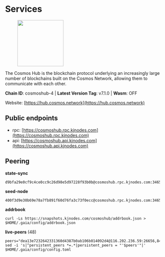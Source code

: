 # Services

<figure><img src="https://raw.githubusercontent.com/kj89/testnet_manuals/main/pingpub/logos/cosmoshub.png" width="150" alt=""><figcaption></figcaption></figure>

The Cosmos Hub is the blockchain protocol underlying an  increasingly large number of blockchains built on the  Cosmos Network, allowing them to communicate with each other.

**Chain ID**: cosmoshub-4 | **Latest Version Tag**: v7.1.0 | **Wasm**: OFF

Website: [https://hub.cosmos.network](https://hub.cosmos.network)


## Public endpoints

* rpc: [https://cosmoshub.rpc.kjnodes.com](https://cosmoshub.rpc.kjnodes.com)
* api: [https://cosmoshub.api.kjnodes.com](https://cosmoshub.api.kjnodes.com)

## Peering

**state-sync**

```
d9bfa29e0cf9c4ce0cc9c26d98e5d97228f93b0b@cosmoshub.rpc.kjnodes.com:34656
```

**seed-node**

```
400f3d9e30b69e78a7fb891f60d76fa3c73f0ecc@cosmoshub.rpc.kjnodes.com:34659
```

**addrbook**
```
curl -Ls https://snapshots.kjnodes.com/cosmoshub/addrbook.json > $HOME/.gaia/config/addrbook.json
```

**live-peers** (48)
```
peers="dea13e7232642331360d4387b0ab106b014092d4@116.202.236.59:26656,84cc83cd09a974a234a3fdb5bb4fd46fd856f8ec@142.132.135.239:26656,3da88430414ec9084c8983fe4d462cce655ff1f3@51.222.245.114:26656,cd7af8aaa29bca12c575dedb77a4a1efe019e661@54.77.214.250:26656,d9bfa29e0cf9c4ce0cc9c26d98e5d97228f93b0b@65.109.88.38:34656,2633bc088bcf96209b695734005952906b5c45e3@3.123.191.80:26656,c03593feca52899e9cc38ae0fed671fb96ab0bba@52.203.105.100:26656,c1e437f73b8889b78ea34981e7c349157ad80284@107.135.15.66:26656,e829d4764a5cecc44b3414777853b34407b36601@185.16.39.179:26656,213857e741833d17275ea559bb2d0342398cec99@35.245.206.45:26656,1da54d20c7339713f1d6d28dd2117087dd33d0ca@154.53.32.78:26656,8dc4fd0007c74bdf4b7ee1e5a3ab68161cc8f845@142.132.208.213:26656,701036e718d0746d1d7055fb0fd1245cf361e0b8@168.119.79.106:26656,32bdba6ced12cdf2e534566e6c3d66ee2f7ef494@84.244.95.229:26656,b79e1d3a621bdafd3a8d9a49dff8f4737d0bedc9@52.73.168.104:26656,f9243f02b606fee1c3ecbccc2056bcf303732800@198.244.179.141:26656,96412887809ac35ea46d7ff5a0267519edc31f9a@65.144.145.234:14956,67685d93f2256caa7a2d53e3a104f9e437c3d247@95.216.114.244:26656,53b3651680ec3482d736808cbb3035940107f8ab@185.146.148.119:26656,7482f217cbe2b2174392eba767f8dee3c5181d29@167.235.21.165:26657,cf10a45ead9e76d45b06dee97ef779e65103c78e@3.128.185.235:26656,344d87e04fdf04be760da5069a59d9a489b886a6@52.14.44.1:26656,db7850e8e9bef0568904b7d5bcaec813e8e3d295@34.27.227.166:26656,51c49b57b371e3645de715e0034236a8bd61965e@35.234.21.2:26656,b533749dfe0dc09eff1dfb2adf83108f9125ee1c@162.55.97.111:26656,73c2a86cc0d4b51c81bd0e36cee69f1731bcda0d@23.88.69.157:26656,c124ce0b508e8b9ed1c5b6957f362225659b5343@169.155.44.11:26656,322efd4fdc72a189a2fc8b2b597927831df2bbed@128.0.51.9:26656,91d50a7faf28fe301085f340a7d98a518e1243bd@44.236.220.165:26656,d9dbd30f7e9ae99dc05645f48f4637c2f4a14645@34.107.9.71:26656,7b8ab74fa7c3cc10b203b990abfc86e1a0b82a79@34.254.201.211:26656,803abd0b6b0478ab7f7e38dbda89902ca67f8778@65.21.90.137:11956,dd53fa5cfb6a604feb80860d47506d0dd84baa12@142.132.210.234:26656,e0ab6c5cc86959853f499236b8297344802ac5f4@5.161.139.201:26656,88b03d0ae562ec55414bef4b3e0073bb16933938@18.138.176.63:26656,cd4d17e587032f9119a5b138f94bfff68fab4901@159.69.32.74:26657,a94dff85ed430f0475f41fe306c82b7eb7f6e858@51.91.153.78:31649,27ad834c62dbefc5beb74be7575515927bd07c58@193.176.85.151:26656,0393c19b176d1cf8bc560c5a8fa990301deb1a7e@135.181.188.17:26656,49469964d46155511be3f7b240856ebb15c1d1d2@34.91.103.185:26656,f5f8b96406a165d486be243723bfa7291db1cf62@35.230.170.155:26656,47a268612d5b3e9b9afaabd95e8727b286112c36@34.254.175.234:26656,bd410d4564f7e0dd9a0eb16a64c337a059e11b80@47.103.35.130:26656,d1e39378054215be020e22f0342e272f5224cf75@146.190.46.145:30196,10e3acd4baeb6cba8881d75a0bde04b5526b39ce@3.217.133.209:26656,a5c8e7049c56e148eb566e2e531297d625497795@52.16.24.117:26656,26ac129d380e7010473dfeda9c84bf25450c711f@91.239.56.4:26656,9755cab2585a2794453a5b396ef13b893393366f@65.108.212.224:46671"
sed -i 's|^persistent_peers *=.*|persistent_peers = "'$peers'"|' $HOME/.gaia/config/config.toml
```
